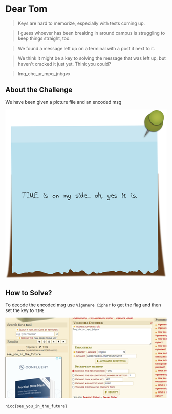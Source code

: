 # Dear Tom
> Keys are hard to memorize, especially with tests coming up.

> I guess whoever has been breaking in around campus is struggling to keep things straight, too.

> We found a message left up on a terminal with a post it next to it.

> We think it might be a key to solving the message that was left up, but haven't cracked it just yet. Think you could?

> lmq_chc_ur_mpq_jnbgvx

## About the Challenge
We have been given a picture file and an encoded msg

![stickynote](stickynote.png)

## How to Solve?
To decode the encoded msg use `Vigenere Cipher` to get the flag and then set the key to `TIME`

![flag](images/flag.png)

```
nicc{see_you_in_the_future}
```